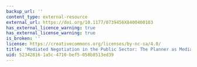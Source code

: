 ```yaml
---
backup_url: ''
content_type: external-resource
external_url: https://doi.org/10.1177/0739456X8400400103
has_external_licence_warning: true
has_external_license_warning: true
is_broken: ''
license: https://creativecommons.org/licenses/by-nc-sa/4.0/
title: 'Mediated Negotiation in the Public Sector: The Planner as Mediator'
uid: 52342816-1a5c-4710-bef5-058b8513ed39
---
```

